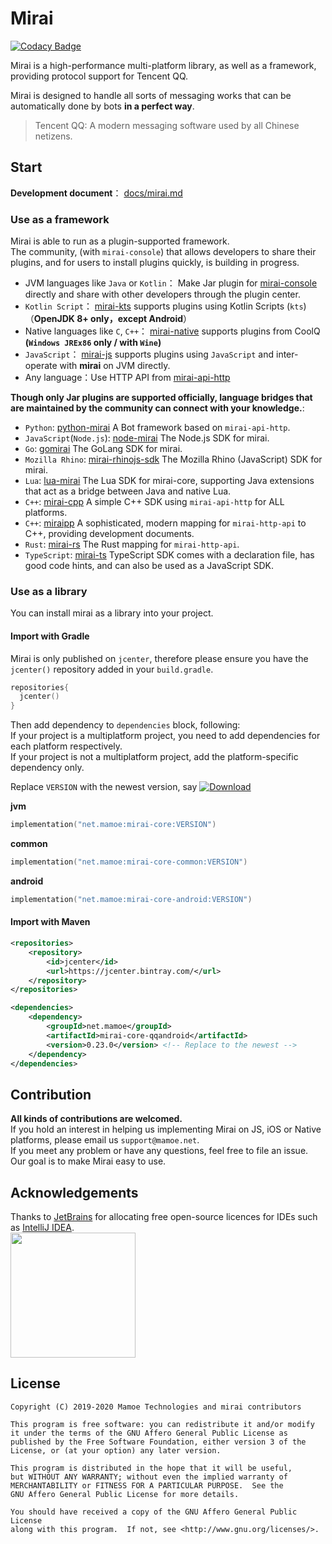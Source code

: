 # Mirai
[![Codacy Badge](https://api.codacy.com/project/badge/Grade/7d0ec3ea244b424f93a6f59038a9deeb)](https://www.codacy.com/manual/Him188/mirai?utm_source=github.com&amp;utm_medium=referral&amp;utm_content=mamoe/mirai&amp;utm_campaign=Badge_Grade)  

Mirai is a high-performance multi-platform library, as well as a framework, providing protocol support for Tencent QQ.

Mirai is designed to handle all sorts of messaging works that can be automatically done by bots **in a perfect way**.

> Tencent QQ: A modern messaging software used by all Chinese netizens.

## Start
**Development document**： [docs/mirai.md](docs/mirai.md)

### Use as a framework

Mirai is able to run as a plugin-supported framework.  
The community, (with `mirai-console`) that allows developers to share their plugins, and for users to install plugins quickly, is building in progress.

- JVM languages like `Java` or `Kotlin`： Make Jar plugin for [mirai-console](https://github.com/mamoe/mirai-console) directly and share with other developers through the plugin center.
- `Kotlin Script`： [mirai-kts](https://github.com/iTXTech/mirai-kts) supports plugins using Kotlin Scripts (`kts`)（**OpenJDK 8+ only，except Android**）
- Native languages like `C`, `C++`： [mirai-native](https://github.com/iTXTech/mirai-native) supports plugins from CoolQ **(`Windows JREx86` only / with `Wine`)**
- `JavaScript`： [mirai-js](https://github.com/iTXTech/mirai-js) supports plugins using `JavaScript` and inter-operate with **mirai** on JVM directly.
- Any language：Use HTTP API from [mirai-api-http](https://github.com/mamoe/mirai-api-http)

**Though only Jar plugins are supported officially, language bridges that are maintained by the community can connect with your knowledge.**:

- `Python`: [python-mirai](https://github.com/NatriumLab/python-mirai) A Bot framework based on `mirai-api-http`.
- `JavaScript`(`Node.js`): [node-mirai](https://github.com/RedBeanN/node-mirai) The Node.js SDK for mirai.
- `Go`: [gomirai](https://github.com/Logiase/gomirai) The GoLang SDK for mirai.
- `Mozilla Rhino`: [mirai-rhinojs-sdk](https://github.com/StageGuard/mirai-rhinojs-sdk) The Mozilla Rhino (JavaScript) SDK for mirai.
- `Lua`: [lua-mirai](https://github.com/only52607/lua-mirai) The Lua SDK for mirai-core, supporting Java extensions that act as a bridge between Java and native Lua.
- `C++`: [mirai-cpp](https://github.com/cyanray/mirai-cpp) A simple C++ SDK using `mirai-api-http` for ALL platforms.
- `C++`: [miraipp](https://github.com/Chlorie/miraipp-template) A sophisticated, modern mapping for `mirai-http-api` to C++, providing development documents.
- `Rust`: [mirai-rs](https://github.com/HoshinoTented/mirai-rs) The Rust mapping for `mirai-http-api`.
- `TypeScript`: [mirai-ts](https://github.com/YunYouJun/mirai-ts) TypeScript SDK comes with a declaration file, has good code hints, and can also be used as a JavaScript SDK.

### Use as a library
You can install mirai as a library into your project.

#### Import with Gradle

Mirai is only published on `jcenter`, therefore please ensure you have the `jcenter()` repository added in your `build.gradle`.

```kotlin
repositories{
  jcenter()
}
```

Then add dependency to `dependencies` block, following:  
If your project is a multiplatform project, you need to add dependencies for each platform respectively.  
If your project is not a multiplatform project, add the platform-specific dependency only.

Replace `VERSION` with the newest version, say [![Download](https://api.bintray.com/packages/him188moe/mirai/mirai-core/images/download.svg)](https://bintray.com/him188moe/mirai/mirai-core/)

**jvm**
```kotlin
implementation("net.mamoe:mirai-core:VERSION")
```
**common**
```kotlin
implementation("net.mamoe:mirai-core-common:VERSION")
```
**android**
```kotlin
implementation("net.mamoe:mirai-core-android:VERSION")
```

#### Import with Maven

```xml
<repositories>
    <repository>
        <id>jcenter</id>
        <url>https://jcenter.bintray.com/</url>
    </repository>
</repositories>
```

```xml
<dependencies>
    <dependency>
        <groupId>net.mamoe</groupId>
        <artifactId>mirai-core-qqandroid</artifactId>
        <version>0.23.0</version> <!-- Replace to the newest -->
    </dependency>
</dependencies>
```

## Contribution
**All kinds of contributions are welcomed.**  
If you hold an interest in helping us implementing Mirai on JS, iOS or Native platforms, please email us `support@mamoe.net`.  
If you meet any problem or have any questions, feel free to file an issue. Our goal is to make Mirai easy to use.

## Acknowledgements

Thanks to [JetBrains](https://www.jetbrains.com/?from=mirai) for allocating free open-source licences for IDEs such as [IntelliJ IDEA](https://www.jetbrains.com/idea/?from=mirai).  
[<img src=".github/jetbrains-variant-3.png" width="200"/>](https://www.jetbrains.com/?from=mirai)

## License

    Copyright (C) 2019-2020 Mamoe Technologies and mirai contributors

    This program is free software: you can redistribute it and/or modify
    it under the terms of the GNU Affero General Public License as
    published by the Free Software Foundation, either version 3 of the
    License, or (at your option) any later version.

    This program is distributed in the hope that it will be useful,
    but WITHOUT ANY WARRANTY; without even the implied warranty of
    MERCHANTABILITY or FITNESS FOR A PARTICULAR PURPOSE.  See the
    GNU Affero General Public License for more details.

    You should have received a copy of the GNU Affero General Public License
    along with this program.  If not, see <http://www.gnu.org/licenses/>.
